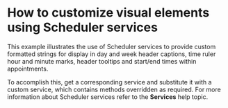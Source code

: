 # How to customize visual elements using Scheduler services


<p>This example illustrates the use of Scheduler services to provide custom formatted strings for display in day and week header captions, time ruler hour and minute marks, header tooltips and start/end times within appointments.</p><p>To accomplish this, get a corresponding service and substitute it with a custom service, which contains methods overridden as required. For more information about  Scheduler services refer to the <strong>Services</strong> help topic.</p>

<br/>


